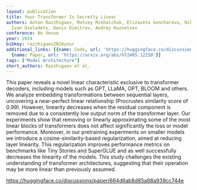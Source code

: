 ```yaml
---
layout: publication
title: Your Transformer Is Secretly Linear
authors: Anton Razzhigaev, Matvey Mikhalchuk, Elizaveta Goncharova, Nikolai Gerasimenko,
  Ivan Oseledets, Denis Dimitrov, Andrey Kuznetsov
conference: No Venue
year: 2024
bibkey: razzhigaev2024your
additional_links: [{name: Code, url: 'https://huggingface.co/discussions/paper/664d6ab8d85a68a939cc744e'},
  {name: Paper, url: 'https://arxiv.org/abs/hf2405.12250'}]
tags: ["Model Architecture"]
short_authors: Razzhigaev et al.
---
```

This paper reveals a novel linear characteristic exclusive to transformer decoders, including models such as GPT, LLaMA, OPT, BLOOM and others. We analyze embedding transformations between sequential layers, uncovering a near-perfect linear relationship (Procrustes similarity score of 0.99). However, linearity decreases when the residual component is removed due to a consistently low output norm of the transformer layer. Our experiments show that removing or linearly approximating some of the most linear blocks of transformers does not affect significantly the loss or model performance. Moreover, in our pretraining experiments on smaller models we introduce a cosine-similarity-based regularization, aimed at reducing layer linearity. This regularization improves performance metrics on benchmarks like Tiny Stories and SuperGLUE and as well successfully decreases the linearity of the models. This study challenges the existing understanding of transformer architectures, suggesting that their operation may be more linear than previously assumed.

https://huggingface.co/discussions/paper/664d6ab8d85a68a939cc744e